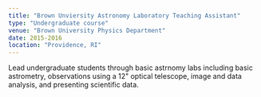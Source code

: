 ```yaml
---
title: "Brown Unviersity Astronomy Laboratory Teaching Assistant"
type: "Undergraduate course"
venue: "Brown University Physics Department"
date: 2015-2016
location: "Providence, RI"
---
```

Lead undergraduate students through basic astrnomy labs including basic astrometry, observations using a 12" optical telescope, image and data analysis, and presenting scientific data.
